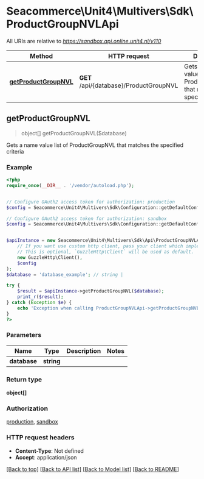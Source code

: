 # Seacommerce\Unit4\Multivers\Sdk\ProductGroupNVLApi

All URIs are relative to *https://sandbox.api.online.unit4.nl/v110*

Method | HTTP request | Description
------------- | ------------- | -------------
[**getProductGroupNVL**](ProductGroupNVLApi.md#getProductGroupNVL) | **GET** /api/{database}/ProductGroupNVL | Gets a name value list of ProductGroupNVL that matches the specified criteria



## getProductGroupNVL

> object[] getProductGroupNVL($database)

Gets a name value list of ProductGroupNVL that matches the specified criteria

### Example

```php
<?php
require_once(__DIR__ . '/vendor/autoload.php');


// Configure OAuth2 access token for authorization: production
$config = Seacommerce\Unit4\Multivers\Sdk\Configuration::getDefaultConfiguration()->setAccessToken('YOUR_ACCESS_TOKEN');

// Configure OAuth2 access token for authorization: sandbox
$config = Seacommerce\Unit4\Multivers\Sdk\Configuration::getDefaultConfiguration()->setAccessToken('YOUR_ACCESS_TOKEN');


$apiInstance = new Seacommerce\Unit4\Multivers\Sdk\Api\ProductGroupNVLApi(
    // If you want use custom http client, pass your client which implements `GuzzleHttp\ClientInterface`.
    // This is optional, `GuzzleHttp\Client` will be used as default.
    new GuzzleHttp\Client(),
    $config
);
$database = 'database_example'; // string | 

try {
    $result = $apiInstance->getProductGroupNVL($database);
    print_r($result);
} catch (Exception $e) {
    echo 'Exception when calling ProductGroupNVLApi->getProductGroupNVL: ', $e->getMessage(), PHP_EOL;
}
?>
```

### Parameters


Name | Type | Description  | Notes
------------- | ------------- | ------------- | -------------
 **database** | **string**|  |

### Return type

**object[]**

### Authorization

[production](../../README.md#production), [sandbox](../../README.md#sandbox)

### HTTP request headers

- **Content-Type**: Not defined
- **Accept**: application/json

[[Back to top]](#) [[Back to API list]](../../README.md#documentation-for-api-endpoints)
[[Back to Model list]](../../README.md#documentation-for-models)
[[Back to README]](../../README.md)

